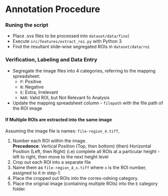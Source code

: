# Annotation Procedure

### Runing the script
- Place .svs files to be processed into `dataset/data/final`
- Execute `src/features/extract_roi.py` with Python 3
- Find the resultant slide-wise segregated ROIs in `dataset/data/roi`

### Verification, Labeling and Data Entry

- Segregate the image files into 4 categories, referring to the mapping spreadsheet:
    - `P`: Positive
    - `N`: Negative
    - `E`: Extra, Irrelevant
    - `NAR`: Valid ROI, but Not Relevant fo Analysis 
- Update the mapping spreadsheet column - `filepath` with the file path of the ROI image

       
#### **If Multiple ROIs are extracted into the same image**

Assuming the image file is names: `file-region_4.tiff`,
1. Number each ROI within the image.    
    **Precedence**: Vertical Position (Top, then bottom) (then) Horizontal Position (Left, then Right)
    (i.e) complete all ROIs at a particular height - left to right, then move to the next height level
2. Crop out each ROI into a separate file
3. Name them as `file-region_4_x.tiff` where `x` is the ROI number, assigned to it in step-1.
4. Place the cropped out ROIs into the corres-odning category.
5. Place the original image (containing multiple ROIs) into the `E` category folder.

